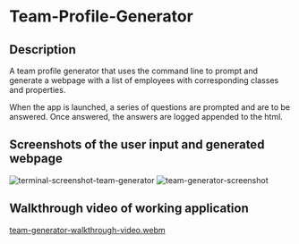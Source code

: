 # Team-Profile-Generator

## Description

A team profile generator that uses the command line to prompt and generate a webpage with a list of employees with corresponding classes and properties.

When the app is launched, a series of questions are prompted and are to be answered. Once answered, the answers are logged appended to the html.

## Screenshots of the user input and generated webpage

![terminal-screenshot-team-generator](https://user-images.githubusercontent.com/106774932/185828638-52303ff6-ae87-4209-875c-21a470f6e23e.png)
![team-generator-screenshot](https://user-images.githubusercontent.com/106774932/185828642-034064f2-3c31-4fff-8b46-af081352a647.png)

## Walkthrough video of working application

[team-generator-walkthrough-video.webm](https://user-images.githubusercontent.com/106774932/185828660-9da2aa4c-adb5-453f-b8d6-f3c521546f42.webm)
